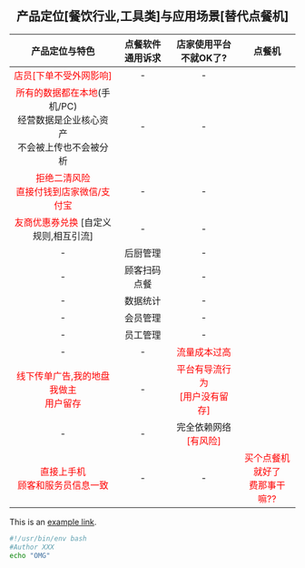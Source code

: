 
## <center>产品定位[餐饮行业,工具类]与应用场景[替代点餐机]</center>


产品定位与特色 | 点餐软件通用诉求 | 店家使用平台不就OK了?|点餐机
:-: | :-: | :-: | :-: 
<font color=red> 店员[下单不受外网影响] </font>|  - |-
<font color=red>所有的数据都在本地</font>(手机/PC)<br/>经营数据是企业核心资产<br/>不会被上传也不会被分析 |  - |-
<font color=red>拒绝二清风险<br/>直接付钱到店家微信/支付宝 </font> | -|-
<font color=red>友商优惠券兑换 </font>[自定义规则,相互引流]|  - |-
-  | 后厨管理 | -
-  | 顾客扫码点餐| -
-  | 数据统计| - 
-  | 会员管理| -
-  | 员工管理| -
-  | - |  <font color=red> 流量成本过高</font><br/>
<font color=red>线下传单广告,我的地盘我做主<br/>用户留存</font>  | - |  <font color=red> 平台有导流行为<br/>[用户没有留存]</font><br/>
-  | - |  完全依赖网络<font color=red> [有风险]</font></font>
<font color=red>直接上手机<br/>顾客和服务员信息一致</font>  | - | - |<font color=red>买个点餐机就好了<br/>费那事干嘛??</font></font>


This is an [example link](https://baidu.com/ "With a Title"). 

```sh
#!/usr/bin/env bash
#Author XXX
echo "OMG"
``` 
     













